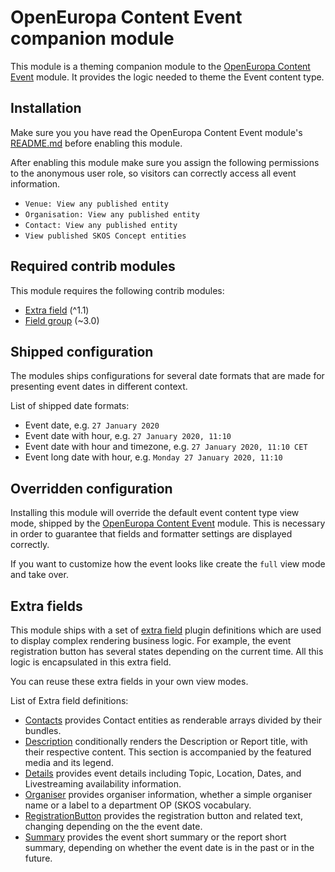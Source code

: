 # OpenEuropa Content Event companion module

This module is a theming companion module to the [OpenEuropa Content Event](https://github.com/openeuropa/oe_content/tree/master/modules/oe_content_event) module.
It provides the logic needed to theme the Event content type.

## Installation

Make sure you you have read the OpenEuropa Content Event module's [README.md](https://github.com/openeuropa/oe_content/tree/master/modules/oe_content_event/README.md)
before enabling this module.

After enabling this module make sure you assign the following permissions to the anonymous user role, so visitors can
correctly access all event information.

- `Venue: View any published entity`
- `Organisation: View any published entity`
- `Contact: View any published entity`
- `View published SKOS Concept entities`

## Required contrib modules

This module requires the following contrib modules:

* [Extra field](https://www.drupal.org/project/extra_field) (^1.1)
* [Field group](https://www.drupal.org/project/field_group) (~3.0)

## Shipped configuration

The modules ships configurations for several date formats that are made for presenting event dates in different context.

List of shipped date formats:

* Event date, e.g. `27 January 2020`
* Event date with hour, e.g. `27 January 2020, 11:10`
* Event date with hour and timezone, e.g. `27 January 2020, 11:10 CET`
* Event long date with hour, e.g. `Monday 27 January 2020, 11:10`

## Overridden configuration

Installing this module will override the default event content type view mode, shipped by the
[OpenEuropa Content Event](https://github.com/openeuropa/oe_content/tree/master/modules/oe_content_event)
module. This is necessary in order to guarantee that fields and formatter settings are displayed correctly.

If you want to customize how the event looks like create the `full` view mode and take over.  

## Extra fields

This module ships with a set of [extra field](https://www.drupal.org/project/extra_field) plugin definitions which are
used to display complex rendering business logic. For example, the event registration button has several states
depending on the current time. All this logic is encapsulated in this extra field.

You can reuse these extra fields in your own view modes.

List of Extra field definitions:

* [Contacts](modules/oe_theme_content_event/src/Plugin/ExtraField/Display/ContactsExtraField.php) provides Contact
  entities as renderable arrays divided by their bundles.
* [Description](modules/oe_theme_content_event/src/Plugin/ExtraField/Display/DescriptionExtraField.php) conditionally
  renders the Description or Report title, with their respective content. This section is accompanied by the featured media and its legend.
* [Details](modules/oe_theme_content_event/src/Plugin/ExtraField/Display/DetailsExtraField.php) provides event details
  including Topic, Location, Dates, and Livestreaming availability information.
* [Organiser](modules/oe_theme_content_event/src/Plugin/ExtraField/Display/OrganiserExtraField.php) provides
  organiser information, whether a simple organiser name or a label to a department OP (SKOS vocabulary.
* [RegistrationButton](modules/oe_theme_content_event/src/Plugin/ExtraField/Display/RegistrationButtonExtraField.php)
  provides the registration button and related text, changing depending on the the event date.
* [Summary](modules/oe_theme_content_event/src/Plugin/ExtraField/Display/SummaryExtraField.php) provides the event
  short summary or the report short summary, depending on whether the event date is in the past or in the future.
